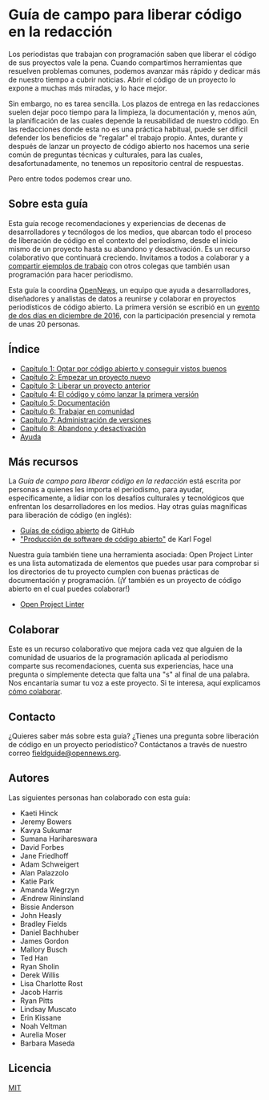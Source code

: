 # Guía de campo para liberar código en la redacción

Los periodistas que trabajan con programación saben que liberar el código de sus proyectos vale la pena. Cuando compartimos herramientas que resuelven problemas comunes, podemos avanzar más rápido y dedicar más de nuestro tiempo a cubrir noticias. Abrir el código de un proyecto lo expone a muchas más miradas, y lo hace mejor.

Sin embargo, no es tarea sencilla. Los plazos de entrega en las redacciones suelen dejar poco tiempo para la limpieza, la documentación y, menos aún, la planificación de las cuales depende la reusabilidad de nuestro código. En las redacciones donde esta no es una práctica habitual, puede ser difícil defender los beneficios de "regalar" el trabajo propio. Antes, durante y después de lanzar un proyecto de código abierto nos hacemos una serie común de preguntas técnicas y culturales, para las cuales, desafortunadamente, no tenemos un repositorio central de respuestas.

Pero entre todos podemos crear uno.

## Sobre esta guía

Esta guía recoge recomendaciones y experiencias de decenas de desarrolladores y tecnólogos de los medios, que abarcan todo el proceso de liberación de código en el contexto del periodismo, desde el inicio mismo de un proyecto hasta su abandono y desactivación. Es un recurso colaborativo que continuará creciendo. Invitamos a todos a colaborar y a [compartir ejemplos de trabajo](docs/es/colaborar.md) con otros colegas que también usan programación para hacer periodismo.

Esta guía la coordina [OpenNews](https://opennews.org/), un equipo que ayuda a desarrolladores, diseñadores y analistas de datos a reunirse y colaborar en proyectos periodísticos de código abierto. La primera versión se escribió en un [evento de dos días en diciembre de 2016](https://source.opennews.org/articles/building-guide-open-sourcing-newsroom-code/), con la participación presencial y remota de unas 20 personas.

## Índice

* [Capítulo 1: Optar por código abierto y conseguir vistos buenos](Capitulo01-Optar-por-codigo-abierto.md)
* [Capítulo 2: Empezar un proyecto nuevo](Capitulo02-Empezar-proyecto-nuevo.md)
* [Capítulo 3: Liberar un proyecto anterior](Capitulo03-Proyectos-anteriores.md)
* [Capítulo 4: El código y cómo lanzar la primera versión](Capitulo04-Codigo-primera-version.md)
* [Capítulo 5: Documentación](Capitulo05-Documentacion.md)
* [Capítulo 6: Trabajar en comunidad](Capitulo06-Comunidad.md)
* [Capítulo 7: Administración de versiones](Capitulo07-Versiones.md)
* [Capítulo 8: Abandono y desactivación](Capitulo08-Abandono-desactivacion.md)
* [Ayuda](ayuda.md)

## Más recursos

La *Guía de campo para liberar código en la redacción* está escrita por personas a quienes les importa el periodismo, para ayudar, específicamente, a lidiar con los desafíos culturales y tecnológicos que enfrentan los desarrolladores en los medios. Hay otras guías magníficas para liberación de código (en inglés):

* [Guías de código abierto](https://opensource.guide/) de GitHub
* ["Producción de software de código abierto"](http://producingoss.com/) de Karl Fogel

Nuestra guía también tiene una herramienta asociada: Open Project Linter es una lista automatizada de elementos que puedes usar para comprobar si los directorios de tu proyecto cumplen con buenas prácticas de documentación y programación. (¡Y también es un proyecto de código abierto en el cual puedes colaborar!)

* [Open Project Linter](https://github.com/OpenNewsLabs/open-project-linter)

## Colaborar

Este es un recurso colaborativo que mejora cada vez que alguien de la comunidad de usuarios de la programación aplicada al periodismo comparte sus recomendaciones, cuenta sus experiencias, hace una pregunta o simplemente detecta que falta una "s" al final de una palabra. Nos encantaría sumar tu voz a este proyecto. Si te interesa, aquí explicamos [cómo colaborar](docs/es/colaborar.md).

## Contacto

¿Quieres saber más sobre esta guía? ¿Tienes una pregunta sobre liberación de código en un proyecto periodístico? Contáctanos a través de nuestro correo [fieldguide@opennews.org](mailto:fieldguide@opennews.org).

## Autores

Las siguientes personas han colaborado con esta guía:

* Kaeti Hinck
* Jeremy Bowers
* Kavya Sukumar
* Sumana Harihareswara
* David Forbes
* Jane Friedhoff
* Adam Schweigert
* Alan Palazzolo
* Katie Park
* Amanda Wegrzyn
* Ændrew Rininsland
* Bissie Anderson
* John Heasly
* Bradley Fields
* Daniel Bachhuber
* James Gordon
* Mallory Busch
* Ted Han
* Ryan Sholin
* Derek Willis
* Lisa Charlotte Rost
* Jacob Harris
* Ryan Pitts
* Lindsay Muscato
* Erin Kissane
* Noah Veltman
* Aurelia Moser
* Barbara Maseda

## Licencia

[MIT](https://github.com/OpenNewsLabs/field-guide-open-source-newsroom/blob/master/es/LICENCIA.md)
